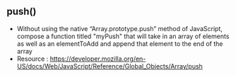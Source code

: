 ## push()

- Without using the native “Array.prototype.push” method of JavaScript, compose a function titled "myPush" that will take in an array of 
elements as well as an elementToAdd and append that element to the end of the array
- Resource : https://developer.mozilla.org/en-US/docs/Web/JavaScript/Reference/Global_Objects/Array/push
